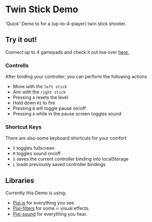 # Twin Stick Demo

'Quick' Demo to for a (up-to-4-player) twin stick shooter.

## Try it out!

Connect up to 4 gamepads and check it out live over [here.](https://OptionalM.github.io/TwinStickDemo/)  

### Controlls

After binding your controller, you can perform the following actions

* Move with the `left stick`
* Aim with the `right stick`
* Pressing `A` resets the level
* Hold down `R1` to fire
* Pressing `B` will toggle pause on/off
* Pressing `A` while in the pause screen toggles sound

### Shortcut Keys

There are also some keyboard shortcuts for your comfort

* `F` toggles fullscreen
* `M` toggles sound on/off
* `S` saves the current controller binding into localStorage
* `L` loads previously saved controller bindings

## Libraries
Currently this Demo is using:
* [Pixi.js](http://www.pixijs.com/) for everything you see.
* [Pixi-filters](https://github.com/pixijs/pixi-filters) for some 🔥 visual effects.
* [Pixi-sound](https://github.com/pixijs/pixi-sound) for everything you hear.
